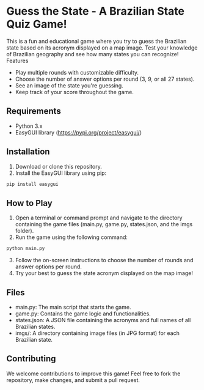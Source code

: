 # Guess the State - A Brazilian State Quiz Game!

This is a fun and educational game where you try to guess the Brazilian state based on its acronym displayed on a map
image. Test your knowledge of Brazilian geography and see how many states you can recognize!
Features

* Play multiple rounds with customizable difficulty.
* Choose the number of answer options per round (3, 9, or all 27 states).
* See an image of the state you're guessing.
* Keep track of your score throughout the game.

## Requirements

* Python 3.x
* EasyGUI library (https://pypi.org/project/easygui/)

## Installation

1. Download or clone this repository.
2. Install the EasyGUI library using pip:

```bash
pip install easygui
```

## How to Play

1. Open a terminal or command prompt and navigate to the directory containing the game files (main.py, game.py,
   states.json, and the imgs folder).
2. Run the game using the following command:

```Bash
python main.py
```

3. Follow the on-screen instructions to choose the number of rounds and answer options per round.
4. Try your best to guess the state acronym displayed on the map image!

## Files

* main.py: The main script that starts the game.
* game.py: Contains the game logic and functionalities.
* states.json: A JSON file containing the acronyms and full names of all Brazilian states.
* imgs/: A directory containing image files (in JPG format) for each Brazilian state.

## Contributing

We welcome contributions to improve this game! Feel free to fork the repository, make changes, and submit a pull
request.